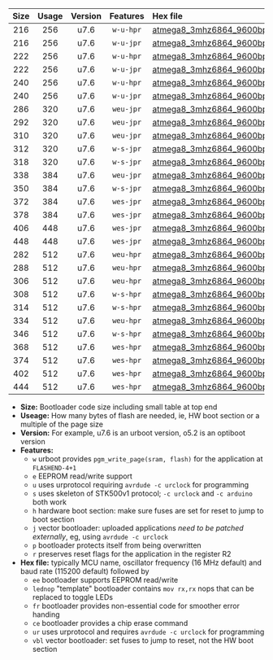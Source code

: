 |Size|Usage|Version|Features|Hex file|
|:-:|:-:|:-:|:-:|:--|
|216|256|u7.6|`w-u-hpr`|[atmega8_3mhz6864_9600bps_ur.hex](https://raw.githubusercontent.com/stefanrueger/urboot/main//atmega8_3mhz6864_9600bps_ur.hex)|
|216|256|u7.6|`w-u-jpr`|[atmega8_3mhz6864_9600bps_ur_vbl.hex](https://raw.githubusercontent.com/stefanrueger/urboot/main//atmega8_3mhz6864_9600bps_ur_vbl.hex)|
|222|256|u7.6|`w-u-hpr`|[atmega8_3mhz6864_9600bps_lednop_ur.hex](https://raw.githubusercontent.com/stefanrueger/urboot/main//atmega8_3mhz6864_9600bps_lednop_ur.hex)|
|222|256|u7.6|`w-u-jpr`|[atmega8_3mhz6864_9600bps_lednop_ur_vbl.hex](https://raw.githubusercontent.com/stefanrueger/urboot/main//atmega8_3mhz6864_9600bps_lednop_ur_vbl.hex)|
|240|256|u7.6|`w-u-hpr`|[atmega8_3mhz6864_9600bps_lednop_fr_ur.hex](https://raw.githubusercontent.com/stefanrueger/urboot/main//atmega8_3mhz6864_9600bps_lednop_fr_ur.hex)|
|240|256|u7.6|`w-u-jpr`|[atmega8_3mhz6864_9600bps_lednop_fr_ur_vbl.hex](https://raw.githubusercontent.com/stefanrueger/urboot/main//atmega8_3mhz6864_9600bps_lednop_fr_ur_vbl.hex)|
|286|320|u7.6|`weu-jpr`|[atmega8_3mhz6864_9600bps_ee_ur_vbl.hex](https://raw.githubusercontent.com/stefanrueger/urboot/main//atmega8_3mhz6864_9600bps_ee_ur_vbl.hex)|
|292|320|u7.6|`weu-jpr`|[atmega8_3mhz6864_9600bps_ee_lednop_ur_vbl.hex](https://raw.githubusercontent.com/stefanrueger/urboot/main//atmega8_3mhz6864_9600bps_ee_lednop_ur_vbl.hex)|
|310|320|u7.6|`weu-jpr`|[atmega8_3mhz6864_9600bps_ee_lednop_fr_ur_vbl.hex](https://raw.githubusercontent.com/stefanrueger/urboot/main//atmega8_3mhz6864_9600bps_ee_lednop_fr_ur_vbl.hex)|
|312|320|u7.6|`w-s-jpr`|[atmega8_3mhz6864_9600bps_vbl.hex](https://raw.githubusercontent.com/stefanrueger/urboot/main//atmega8_3mhz6864_9600bps_vbl.hex)|
|318|320|u7.6|`w-s-jpr`|[atmega8_3mhz6864_9600bps_lednop_vbl.hex](https://raw.githubusercontent.com/stefanrueger/urboot/main//atmega8_3mhz6864_9600bps_lednop_vbl.hex)|
|338|384|u7.6|`weu-jpr`|[atmega8_3mhz6864_9600bps_ee_lednop_fr_ce_ur_vbl.hex](https://raw.githubusercontent.com/stefanrueger/urboot/main//atmega8_3mhz6864_9600bps_ee_lednop_fr_ce_ur_vbl.hex)|
|350|384|u7.6|`w-s-jpr`|[atmega8_3mhz6864_9600bps_lednop_fr_vbl.hex](https://raw.githubusercontent.com/stefanrueger/urboot/main//atmega8_3mhz6864_9600bps_lednop_fr_vbl.hex)|
|372|384|u7.6|`wes-jpr`|[atmega8_3mhz6864_9600bps_ee_vbl.hex](https://raw.githubusercontent.com/stefanrueger/urboot/main//atmega8_3mhz6864_9600bps_ee_vbl.hex)|
|378|384|u7.6|`wes-jpr`|[atmega8_3mhz6864_9600bps_ee_lednop_vbl.hex](https://raw.githubusercontent.com/stefanrueger/urboot/main//atmega8_3mhz6864_9600bps_ee_lednop_vbl.hex)|
|406|448|u7.6|`wes-jpr`|[atmega8_3mhz6864_9600bps_ee_lednop_fr_vbl.hex](https://raw.githubusercontent.com/stefanrueger/urboot/main//atmega8_3mhz6864_9600bps_ee_lednop_fr_vbl.hex)|
|448|448|u7.6|`wes-jpr`|[atmega8_3mhz6864_9600bps_ee_lednop_fr_ce_vbl.hex](https://raw.githubusercontent.com/stefanrueger/urboot/main//atmega8_3mhz6864_9600bps_ee_lednop_fr_ce_vbl.hex)|
|282|512|u7.6|`weu-hpr`|[atmega8_3mhz6864_9600bps_ee_ur.hex](https://raw.githubusercontent.com/stefanrueger/urboot/main//atmega8_3mhz6864_9600bps_ee_ur.hex)|
|288|512|u7.6|`weu-hpr`|[atmega8_3mhz6864_9600bps_ee_lednop_ur.hex](https://raw.githubusercontent.com/stefanrueger/urboot/main//atmega8_3mhz6864_9600bps_ee_lednop_ur.hex)|
|306|512|u7.6|`weu-hpr`|[atmega8_3mhz6864_9600bps_ee_lednop_fr_ur.hex](https://raw.githubusercontent.com/stefanrueger/urboot/main//atmega8_3mhz6864_9600bps_ee_lednop_fr_ur.hex)|
|308|512|u7.6|`w-s-hpr`|[atmega8_3mhz6864_9600bps.hex](https://raw.githubusercontent.com/stefanrueger/urboot/main//atmega8_3mhz6864_9600bps.hex)|
|314|512|u7.6|`w-s-hpr`|[atmega8_3mhz6864_9600bps_lednop.hex](https://raw.githubusercontent.com/stefanrueger/urboot/main//atmega8_3mhz6864_9600bps_lednop.hex)|
|334|512|u7.6|`weu-hpr`|[atmega8_3mhz6864_9600bps_ee_lednop_fr_ce_ur.hex](https://raw.githubusercontent.com/stefanrueger/urboot/main//atmega8_3mhz6864_9600bps_ee_lednop_fr_ce_ur.hex)|
|346|512|u7.6|`w-s-hpr`|[atmega8_3mhz6864_9600bps_lednop_fr.hex](https://raw.githubusercontent.com/stefanrueger/urboot/main//atmega8_3mhz6864_9600bps_lednop_fr.hex)|
|368|512|u7.6|`wes-hpr`|[atmega8_3mhz6864_9600bps_ee.hex](https://raw.githubusercontent.com/stefanrueger/urboot/main//atmega8_3mhz6864_9600bps_ee.hex)|
|374|512|u7.6|`wes-hpr`|[atmega8_3mhz6864_9600bps_ee_lednop.hex](https://raw.githubusercontent.com/stefanrueger/urboot/main//atmega8_3mhz6864_9600bps_ee_lednop.hex)|
|402|512|u7.6|`wes-hpr`|[atmega8_3mhz6864_9600bps_ee_lednop_fr.hex](https://raw.githubusercontent.com/stefanrueger/urboot/main//atmega8_3mhz6864_9600bps_ee_lednop_fr.hex)|
|444|512|u7.6|`wes-hpr`|[atmega8_3mhz6864_9600bps_ee_lednop_fr_ce.hex](https://raw.githubusercontent.com/stefanrueger/urboot/main//atmega8_3mhz6864_9600bps_ee_lednop_fr_ce.hex)|

- **Size:** Bootloader code size including small table at top end
- **Useage:** How many bytes of flash are needed, ie, HW boot section or a multiple of the page size
- **Version:** For example, u7.6 is an urboot version, o5.2 is an optiboot version
- **Features:**
  + `w` urboot provides `pgm_write_page(sram, flash)` for the application at `FLASHEND-4+1`
  + `e` EEPROM read/write support
  + `u` uses urprotocol requiring `avrdude -c urclock` for programming
  + `s` uses skeleton of STK500v1 protocol; `-c urclock` and `-c arduino` both work
  + `h` hardware boot section: make sure fuses are set for reset to jump to boot section
  + `j` vector bootloader: uploaded applications *need to be patched externally*, eg, using `avrdude -c urclock`
  + `p` bootloader protects itself from being overwritten
  + `r` preserves reset flags for the application in the register R2
- **Hex file:** typically MCU name, oscillator frequency (16 MHz default) and baud rate (115200 default) followed by
  + `ee` bootloader supports EEPROM read/write
  + `lednop` "template" bootloader contains `mov rx,rx` nops that can be replaced to toggle LEDs
  + `fr` bootloader provides non-essential code for smoother error handing
  + `ce` bootloader provides a chip erase command
  + `ur` uses urprotocol and requires `avrdude -c urclock` for programming
  + `vbl` vector bootloader: set fuses to jump to reset, not the HW boot section
